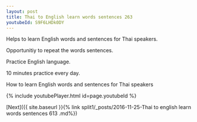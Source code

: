```yaml
---
layout: post
title: Thai to English learn words sentences 263 
youtubeId: S9F6LHDk0DY
---
```

 
 
Helps to learn English words and sentences for Thai speakers.

Opportunitiy to repeat the words sentences. 

Practice English language. 
 
10 minutes practice every day. 
 
How to learn English words and sentences for Thai speakers 
 
{% include youtubePlayer.html id=page.youtubeId %}
 
 
[Next]({{ site.baseurl }}{% link  split1/_posts/2016-11-25-Thai to english learn words sentences 613 .md%})
 
